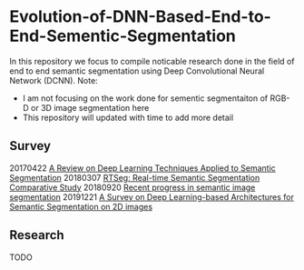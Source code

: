 # Evolution-of-DNN-Based-End-to-End-Sementic-Segmentation
In this repository we focus to compile noticable research done in the field of end to end semantic segmentation using Deep Convolutional Neural Network (DCNN).
Note:
 - I am not focusing on the work done for sementic segmentaiton of RGB-D or 3D image segmentation here 
 - This repository will updated with time to add more detail

## Survey
20170422 [A Review on Deep Learning Techniques Applied to Semantic Segmentation](https://arxiv.org/abs/1704.06857)
20180307 [RTSeg: Real-time Semantic Segmentation Comparative Study](https://arxiv.org/abs/1803.02758)
20180920 [Recent progress in semantic image segmentation](https://arxiv.org/abs/1809.10198)
20191221 [A Survey on Deep Learning-based Architectures for Semantic Segmentation on 2D images](https://arxiv.org/abs/1912.10230)


## Research
TODO

